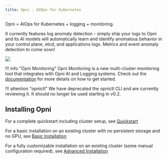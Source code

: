 ```yaml
---
title: Opni - AIOps for Kubernetes
---
```

 
Opni = AIOps for Kubernetes + logging + monitoring. 

It currently features log anomaly detection - simply ship your logs to Opni and its AI models will automatically learn and identify anomalous behavior in your control plane, etcd, and applications logs. Metrics and event anomaly detection to come soon!

[![](https://opni-public.s3.us-east-2.amazonaws.com/opni_youtube_gh.png)](https://youtu.be/DQVBwMaO_o0)

!!! info "Opni Monitoring"
    Opni Monitoring is a new multi-cluster monitoring tool that integrates with Opni AI and Logging systems. Check out the [documentation](https://rancher.github.io/opni-monitoring) for more details on how to get started.

!!! attention "opnictl"
    We have deprecated the opnictl CLI and are currently reviewing it. It should no longer be used starting in v0.2.

## Installing Opni

For a complete quickstart including cluster setup, see [Quickstart](deployment/quickstart.md)

For a basic installation on an existing cluster with no persistent storage and no GPU, see [Basic Installation](deployment/basic.md)

For a fully customizable installation on an existing cluster (some manual configuration required), see [Advanced Installation](deployment/advanced.md)

